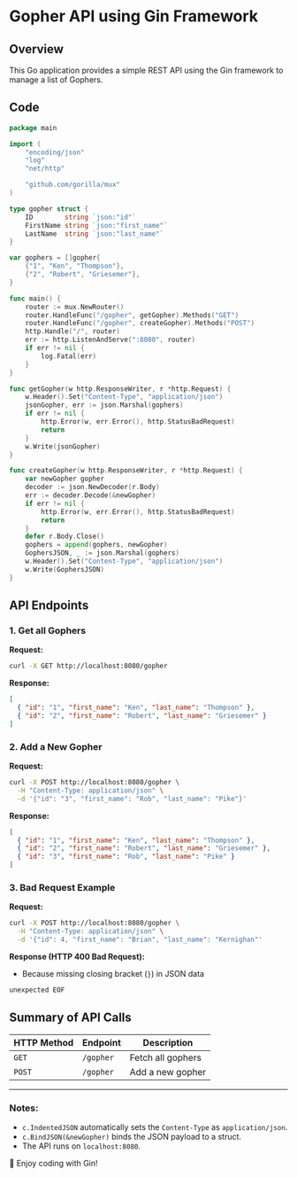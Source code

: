 # Gopher API using Gin Framework

## Overview

This Go application provides a simple REST API using the Gin framework to manage a list of Gophers.

## Code

```go
package main

import (
	"encoding/json"
	"log"
	"net/http"

	"github.com/gorilla/mux"
)

type gopher struct {
	ID        string `json:"id"`
	FirstName string `json:"first_name"`
	LastName  string `json:"last_name"`
}

var gophers = []gopher{
	{"1", "Ken", "Thompson"},
	{"2", "Robert", "Griesemer"},
}

func main() {
	router := mux.NewRouter()
	router.HandleFunc("/gopher", getGopher).Methods("GET")
	router.HandleFunc("/gopher", createGopher).Methods("POST")
	http.Handle("/", router)
	err := http.ListenAndServe(":8080", router)
	if err != nil {
		log.Fatal(err)
	}
}

func getGopher(w http.ResponseWriter, r *http.Request) {
	w.Header().Set("Content-Type", "application/json")
	jsonGopher, err := json.Marshal(gophers)
	if err != nil {
		http.Error(w, err.Error(), http.StatusBadRequest)
		return
	}
	w.Write(jsonGopher)
}

func createGopher(w http.ResponseWriter, r *http.Request) {
	var newGopher gopher
	decoder := json.NewDecoder(r.Body)
	err := decoder.Decode(&newGopher)
	if err != nil {
		http.Error(w, err.Error(), http.StatusBadRequest)
		return
	}
	defer r.Body.Close()
	gophers = append(gophers, newGopher)
	GophersJSON, _ := json.Marshal(gophers)
	w.Header().Set("Content-Type", "application/json")
	w.Write(GophersJSON)
}

```

## API Endpoints

### 1. Get all Gophers

**Request:**

```sh
curl -X GET http://localhost:8080/gopher
```

**Response:**

```json
[
  { "id": "1", "first_name": "Ken", "last_name": "Thompson" },
  { "id": "2", "first_name": "Robert", "last_name": "Griesemer" }
]
```

### 2. Add a New Gopher

**Request:**

```sh
curl -X POST http://localhost:8080/gopher \
  -H "Content-Type: application/json" \
  -d '{"id": "3", "first_name": "Rob", "last_name": "Pike"}'
```

**Response:**

```json
[
  { "id": "1", "first_name": "Ken", "last_name": "Thompson" },
  { "id": "2", "first_name": "Robert", "last_name": "Griesemer" },
  { "id": "3", "first_name": "Rob", "last_name": "Pike" }
]
```

### 3. Bad Request Example

**Request:**

```sh
curl -X POST http://localhost:8080/gopher \
  -H "Content-Type: application/json" \
  -d '{"id": 4, "first_name": "Brian", "last_name": "Kernighan"'
```

**Response (HTTP 400 Bad Request):**

- Because missing closing bracket (`}`) in JSON data

```sh
unexpected EOF
```

## Summary of API Calls

| HTTP Method | Endpoint  | Description       |
| ----------- | --------- | ----------------- |
| `GET`       | `/gopher` | Fetch all gophers |
| `POST`      | `/gopher` | Add a new gopher  |

---

### Notes:

- `c.IndentedJSON` automatically sets the `Content-Type` as `application/json`.
- `c.BindJSON(&newGopher)` binds the JSON payload to a struct.
- The API runs on `localhost:8080`.

🚀 Enjoy coding with Gin!
